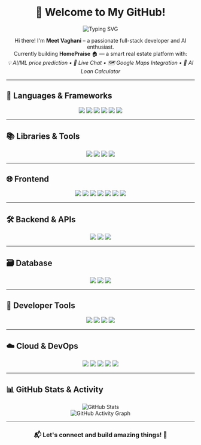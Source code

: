 <h1 align="center">🏡 Welcome to My GitHub!</h1>

<p align="center">
  <img 
    src="https://readme-typing-svg.demolab.com?lines=Full-stack%20Developer;AI%20Enthusiast;Let's%20build%20something%20amazing!&center=true&width=500&height=30&color=00bfff&duration=1500"
    alt="Typing SVG"
  />
</p>

<p align="center">
Hi there! I'm <strong>Meet Vaghani</strong> – a passionate full-stack developer and AI enthusiast.  
<br>Currently building <strong>HomePraise</strong> 🏠 — a smart real estate platform with:
<br><em>💡 AI/ML price prediction • 💬 Live Chat • 🗺 Google Maps Integration • 🧮 AI Loan Calculator</em>
</p>

---

## 🧠 Languages & Frameworks

<p align="center">
  <img src="https://img.shields.io/badge/C-00599C?style=for-the-badge&logo=c&logoColor=white" />
  <img src="https://img.shields.io/badge/C++-00599C?style=for-the-badge&logo=c%2B%2B&logoColor=white" />
  <img src="https://img.shields.io/badge/Java-007396?style=for-the-badge&logo=java&logoColor=white" />
  <img src="https://img.shields.io/badge/JavaScript-F7DF1E?style=for-the-badge&logo=javascript&logoColor=black" />
  <img src="https://img.shields.io/badge/TypeScript-3178C6?style=for-the-badge&logo=typescript&logoColor=white" />
  <img src="https://img.shields.io/badge/Python-3776AB?style=for-the-badge&logo=python&logoColor=white" />
</p>

---

## 📚 Libraries & Tools

<p align="center">
  <img src="https://img.shields.io/badge/Numpy-013243?style=for-the-badge&logo=numpy&logoColor=white" />
  <img src="https://img.shields.io/badge/Pandas-150458?style=for-the-badge&logo=pandas&logoColor=white" />
  <img src="https://img.shields.io/badge/Seaborn-2C2D72?style=for-the-badge&logoColor=white" />
  <img src="https://img.shields.io/badge/Matplotlib-11557C?style=for-the-badge&logoColor=white" />
</p>

---

## 🌐 Frontend

<p align="center">
  <img src="https://img.shields.io/badge/React-61DAFB?style=for-the-badge&logo=react&logoColor=black" />
  <img src="https://img.shields.io/badge/Next.js-000000?style=for-the-badge&logo=next.js&logoColor=white" />
  <img src="https://img.shields.io/badge/Redux-764ABC?style=for-the-badge&logo=redux&logoColor=white" />
  <img src="https://img.shields.io/badge/Tailwind-06B6D4?style=for-the-badge&logo=tailwindcss&logoColor=white" />
  <img src="https://img.shields.io/badge/Shadcn/UI-2D2D2D?style=for-the-badge&logo=vercel&logoColor=white" />
  <img src="https://img.shields.io/badge/HTML5-E34F26?style=for-the-badge&logo=html5&logoColor=white" />
  <img src="https://img.shields.io/badge/CSS3-1572B6?style=for-the-badge&logo=css3&logoColor=white" />
</p>

---

## 🛠️ Backend & APIs

<p align="center">
  <img src="https://img.shields.io/badge/Node.js-339933?style=for-the-badge&logo=nodedotjs&logoColor=white" />
  <img src="https://img.shields.io/badge/Express.js-000000?style=for-the-badge&logo=express&logoColor=white" />
  <img src="https://img.shields.io/badge/JWT-000000?style=for-the-badge&logo=jsonwebtokens&logoColor=white" />
</p>

---

## 🗃️ Database

<p align="center">
  <img src="https://img.shields.io/badge/MongoDB-47A248?style=for-the-badge&logo=mongodb&logoColor=white" />
  <img src="https://img.shields.io/badge/Mongoose-880000?style=for-the-badge&logoColor=white" />
  <img src="https://img.shields.io/badge/SQL-4479A1?style=for-the-badge&logo=mysql&logoColor=white" />
</p>

---

## 🧰 Developer Tools

<p align="center">
  <img src="https://img.shields.io/badge/Postman-FF6C37?style=for-the-badge&logo=postman&logoColor=white" />
  <img src="https://img.shields.io/badge/Git-F05032?style=for-the-badge&logo=git&logoColor=white" />
  <img src="https://img.shields.io/badge/GitHub-181717?style=for-the-badge&logo=github&logoColor=white" />
  <img src="https://img.shields.io/badge/VSCode-007ACC?style=for-the-badge&logo=visual-studio-code&logoColor=white" />
</p>

---

## ☁️ Cloud & DevOps

<p align="center">
  <img src="https://img.shields.io/badge/AWS-232F3E?style=for-the-badge&logo=amazon-aws&logoColor=white" />
  <img src="https://img.shields.io/badge/Google%20Cloud-4285F4?style=for-the-badge&logo=google-cloud&logoColor=white" />
  <img src="https://img.shields.io/badge/Azure-0078D4?style=for-the-badge&logo=microsoft-azure&logoColor=white" />
  <img src="https://img.shields.io/badge/Docker-2496ED?style=for-the-badge&logo=docker&logoColor=white" />
  <img src="https://img.shields.io/badge/Kubernetes-326CE5?style=for-the-badge&logo=kubernetes&logoColor=white" />
</p>

---

## 📊 GitHub Stats & Activity

<p align="center">
 <img 
  src="https://github-readme-stats.vercel.app/api?username=meetvaghani12&show_icons=true&theme=radical&hide_border=true&count_private=true" 
  alt="GitHub Stats" 
/>

  <br/>
  <img 
    src="https://github-readme-activity-graph.vercel.app/graph?username=meetvaghani12&theme=dracula" 
    alt="GitHub Activity Graph" 
  />
</p>

---

<h3 align="center">📬 Let's connect and build amazing things! 🚀</h3>
